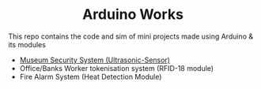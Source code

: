 <h1 align="center">Arduino Works</h1>

This repo contains the code and sim of mini projects made using Arduino & its modules
- [Museum Security System (Ultrasonic-Sensor)](https://github.com/shubhsharma023/Arduino-Works/tree/main/Museum_Security)
- Office/Banks Worker tokenisation system (RFID-18 module)
- Fire Alarm System (Heat Detection Module)
